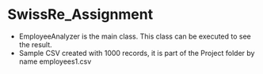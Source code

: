 # SwissRe_Assignment

* EmployeeAnalyzer is the main class. This class can be executed to see the result. 
* Sample CSV created with 1000 records, it is part of the Project folder by name employees1.csv
